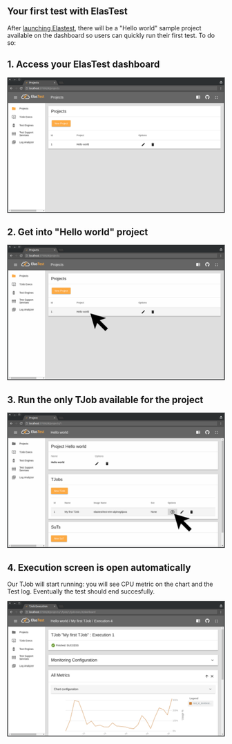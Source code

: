 <div class="range range-xs-left">
<div class="cell-xs-10 cell-lg-6 text-md-left inset-md-right-80 cell-lg-push-1 offset-top-50 offset-lg-top-0">
<h2 id="content" class="h1">Your first test with ElasTest</h2>
<div class="offset-top-30 offset-md-top-50">
</div>
</div>
</div>

After [launching Elastest](/getting-started/installation), there will be a "Hello world" sample project available on the dashboard so users can quickly run their first test. To do so:

<h2 class="h4 no-border">1. Access your ElasTest dashboard</h2>

<div class="docs-gallery inline-block">
    <a data-fancybox="gallery-1" href="/docs/images/dashboard.png"><img class="img-responsive img-wellcome" src="/docs/images/dashboard.png"/></a>
</div>

<h2 class="h4 no-border">2. Get into "Hello world" project</h2>

<div class="docs-gallery inline-block">
    <a data-fancybox="gallery-2" href="/docs/images/project_selection.png"><img class="img-responsive img-wellcome" src="/docs/images/project_selection.png"/></a>
</div>

<h2 class="h4 no-border">3. Run the only TJob available for the project</h2>

<div class="docs-gallery inline-block">
    <a data-fancybox="gallery-3" href="/docs/images/run_tjob.png"><img class="img-responsive img-wellcome" src="/docs/images/run_tjob.png"/></a>
</div>

<h2 class="h4 no-border">4. Execution screen is open automatically</h2>

<p>Our TJob will start running: you will see CPU metric on the chart and the Test log. Eventually the test should end succesfully.</p>

<div class="docs-gallery inline-block">
    <a data-fancybox="gallery-4" href="/docs/images/execution_finished.png"><img class="img-responsive img-wellcome" src="/docs/images/execution_finished.png"/></a>
</div>

<script src="//code.jquery.com/jquery-3.2.1.min.js"></script>
<link rel="stylesheet" href="https://cdnjs.cloudflare.com/ajax/libs/fancybox/3.2.5/jquery.fancybox.min.css" />
<script src="https://cdnjs.cloudflare.com/ajax/libs/fancybox/3.2.5/jquery.fancybox.min.js"></script>

<script>
var galleries = $('div.docs-gallery');
for (var i = 1; i <= galleries.length; i++) {
    $().fancybox({
    selector : '[data-fancybox="gallery-' + i + '"]',
    infobar : true,
    arrows : false,
    loop: true,
    protect: true,
    transitionEffect: 'slide',
    buttons : [
        'close'
    ],
    clickOutside : 'close',
    clickSlide   : 'close',
  });
}
</script>